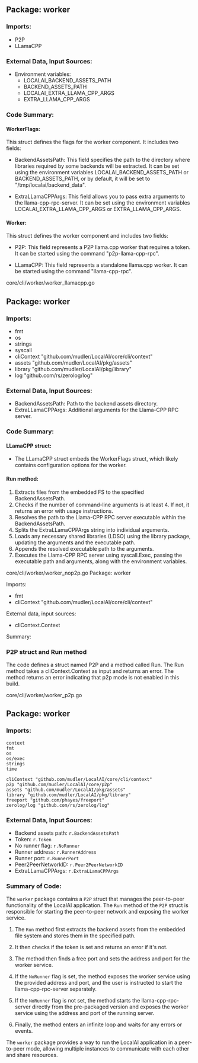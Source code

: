 ## Package: worker

### Imports:

- P2P
- LLamaCPP

### External Data, Input Sources:

- Environment variables:
    - LOCALAI_BACKEND_ASSETS_PATH
    - BACKEND_ASSETS_PATH
    - LOCALAI_EXTRA_LLAMA_CPP_ARGS
    - EXTRA_LLAMA_CPP_ARGS

### Code Summary:

#### WorkerFlags:

This struct defines the flags for the worker component. It includes two fields:

- BackendAssetsPath: This field specifies the path to the directory where libraries required by some backends will be extracted. It can be set using the environment variables LOCALAI_BACKEND_ASSETS_PATH or BACKEND_ASSETS_PATH, or by default, it will be set to "/tmp/localai/backend_data".

- ExtraLLamaCPPArgs: This field allows you to pass extra arguments to the llama-cpp-rpc-server. It can be set using the environment variables LOCALAI_EXTRA_LLAMA_CPP_ARGS or EXTRA_LLAMA_CPP_ARGS.

#### Worker:

This struct defines the worker component and includes two fields:

- P2P: This field represents a P2P llama.cpp worker that requires a token. It can be started using the command "p2p-llama-cpp-rpc".

- LLamaCPP: This field represents a standalone llama.cpp worker. It can be started using the command "llama-cpp-rpc".



core/cli/worker/worker_llamacpp.go
## Package: worker

### Imports:

- fmt
- os
- strings
- syscall
- cliContext "github.com/mudler/LocalAI/core/cli/context"
- assets "github.com/mudler/LocalAI/pkg/assets"
- library "github.com/mudler/LocalAI/pkg/library"
- log "github.com/rs/zerolog/log"

### External Data, Input Sources:

- BackendAssetsPath: Path to the backend assets directory.
- ExtraLLamaCPPArgs: Additional arguments for the Llama-CPP RPC server.

### Code Summary:

#### LLamaCPP struct:

- The LLamaCPP struct embeds the WorkerFlags struct, which likely contains configuration options for the worker.

#### Run method:

1. Extracts files from the embedded FS to the specified BackendAssetsPath.
2. Checks if the number of command-line arguments is at least 4. If not, it returns an error with usage instructions.
3. Resolves the path to the Llama-CPP RPC server executable within the BackendAssetsPath.
4. Splits the ExtraLLamaCPPArgs string into individual arguments.
5. Loads any necessary shared libraries (LDSO) using the library package, updating the arguments and the executable path.
6. Appends the resolved executable path to the arguments.
7. Executes the Llama-CPP RPC server using syscall.Exec, passing the executable path and arguments, along with the environment variables.



core/cli/worker/worker_nop2p.go
Package: worker

Imports:
- fmt
- cliContext "github.com/mudler/LocalAI/core/cli/context"

External data, input sources:
- cliContext.Context

Summary:
### P2P struct and Run method

The code defines a struct named P2P and a method called Run. The Run method takes a cliContext.Context as input and returns an error. The method returns an error indicating that p2p mode is not enabled in this build.

core/cli/worker/worker_p2p.go
## Package: worker

### Imports:

```
context
fmt
os
os/exec
strings
time

cliContext "github.com/mudler/LocalAI/core/cli/context"
p2p "github.com/mudler/LocalAI/core/p2p"
assets "github.com/mudler/LocalAI/pkg/assets"
library "github.com/mudler/LocalAI/pkg/library"
freeport "github.com/phayes/freeport"
zerolog/log "github.com/rs/zerolog/log"
```

### External Data, Input Sources:

- Backend assets path: `r.BackendAssetsPath`
- Token: `r.Token`
- No runner flag: `r.NoRunner`
- Runner address: `r.RunnerAddress`
- Runner port: `r.RunnerPort`
- Peer2PeerNetworkID: `r.Peer2PeerNetworkID`
- ExtraLLamaCPPArgs: `r.ExtraLLamaCPPArgs`

### Summary of Code:

The `worker` package contains a `P2P` struct that manages the peer-to-peer functionality of the LocalAI application. The `Run` method of the `P2P` struct is responsible for starting the peer-to-peer network and exposing the worker service.

1. The `Run` method first extracts the backend assets from the embedded file system and stores them in the specified path.

2. It then checks if the token is set and returns an error if it's not.

3. The method then finds a free port and sets the address and port for the worker service.

4. If the `NoRunner` flag is set, the method exposes the worker service using the provided address and port, and the user is instructed to start the llama-cpp-rpc-server separately.

5. If the `NoRunner` flag is not set, the method starts the llama-cpp-rpc-server directly from the pre-packaged version and exposes the worker service using the address and port of the running server.

6. Finally, the method enters an infinite loop and waits for any errors or events.

The `worker` package provides a way to run the LocalAI application in a peer-to-peer mode, allowing multiple instances to communicate with each other and share resources.

